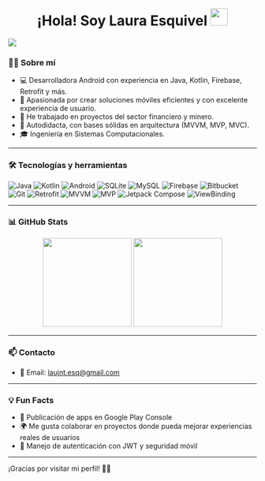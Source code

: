 <div align="center">
  <h1>¡Hola! Soy Laura Esquivel <img src="https://media.giphy.com/media/hvRJCLFzcasrR4ia7z/giphy.gif" width="35" /></h1>
</div>
<img src="https://i.imgur.com/1slr0zb_d.png?maxwidth=2500&shape=thumb&fidelity=high">

### 🙋‍♀️ Sobre mí

- 💻 Desarrolladora Android con experiencia en Java, Kotlin, Firebase, Retrofit y más.
- 🎯 Apasionada por crear soluciones móviles eficientes y con excelente experiencia de usuario.
- 📲 He trabajado en proyectos del sector financiero y minero.
- 🧠 Autodidacta, con bases sólidas en arquitectura (MVVM, MVP, MVC).
- 🎓 Ingeniería en Sistemas Computacionales.

---

### 🛠️ Tecnologías y herramientas

![Java](https://img.shields.io/badge/-Java-007396?logo=java&logoColor=white&style=flat)
![Kotlin](https://img.shields.io/badge/-Kotlin-7F52FF?logo=kotlin&logoColor=white&style=flat)
![Android](https://img.shields.io/badge/-Android-3DDC84?logo=android&logoColor=white&style=flat)
![SQLite](https://img.shields.io/badge/-SQLite-003B57?logo=sqlite&logoColor=white&style=flat)
![MySQL](https://img.shields.io/badge/-MySQL-4479A1?logo=mysql&logoColor=white&style=flat)
![Firebase](https://img.shields.io/badge/-Firebase-FFCA28?logo=firebase&logoColor=black&style=flat)
![Bitbucket](https://img.shields.io/badge/-Bitbucket-0052CC?logo=bitbucket&logoColor=white&style=flat)
![Git](https://img.shields.io/badge/-Git-F05032?logo=git&logoColor=white&style=flat)
![Retrofit](https://img.shields.io/badge/-Retrofit-3E8BBB?style=flat)
![MVVM](https://img.shields.io/badge/-MVVM-blueviolet?style=flat)
![MVP](https://img.shields.io/badge/-MVP-ff69b4?style=flat)
![Jetpack Compose](https://img.shields.io/badge/-Jetpack%20Compose-4285F4?logo=jetpackcompose&logoColor=white&style=flat)
![ViewBinding](https://img.shields.io/badge/-ViewBinding-7952B3?style=flat)

---

### 📊 GitHub Stats

<p align="center">
  <img height="180em" src="https://github-readme-stats.vercel.app/api?username=LauraEsquivel&show_icons=true&theme=algolia&include_all_commits=true&count_private=true"/>
  <img height="180em" src="https://github-readme-stats.vercel.app/api/top-langs/?username=LauraEsquivel&layout=compact&langs_count=8&theme=algolia"/>
</p>

---

### 📫 Contacto

- 📧 Email: [laujnt.esq@gmail.com](mailto:laujnt.esq@gmail.com)

---

### 💡 Fun Facts

- 🌟 Publicación de apps en Google Play Console
- 🌍 Me gusta colaborar en proyectos donde pueda mejorar experiencias reales de usuarios
- 🔐 Manejo de autenticación con JWT y seguridad móvil

---

¡Gracias por visitar mi perfil! 🌱✨
